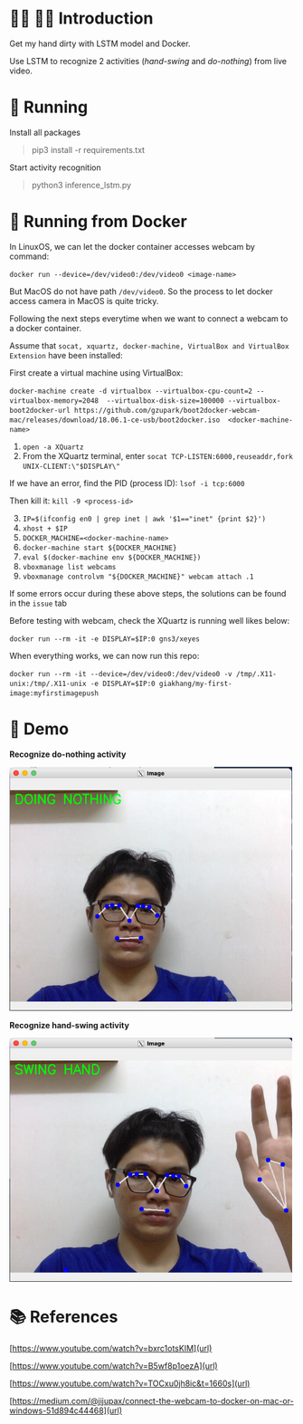 # 🙋🏻 🙍🏻 Introduction

Get my hand dirty with LSTM model and Docker.

Use LSTM to recognize 2 activities (*hand-swing* and *do-nothing*) from live video. 

# 🚀 Running

Install all packages

> pip3 install -r requirements.txt

Start activity recognition

> python3 inference_lstm.py

# 🐳 Running from Docker 

In LinuxOS, we can let the docker container accesses webcam by command:

`docker run --device=/dev/video0:/dev/video0 <image-name>`

But MacOS do not have path `/dev/video0`. So the process to let docker access camera in MacOS is quite tricky.

Following the next steps everytime when we want to connect a webcam to a docker container.

Assume that `socat, xquartz, docker-machine, VirtualBox and VirtualBox Extension` have been installed:

First create a virtual machine using VirtualBox:

`docker-machine create -d virtualbox
  --virtualbox-cpu-count=2
  --virtualbox-memory=2048 
  --virtualbox-disk-size=100000
  --virtualbox-boot2docker-url https://github.com/gzupark/boot2docker-webcam-mac/releases/download/18.06.1-ce-usb/boot2docker.iso 
  <docker-machine-name>`

1. `open -a XQuartz`
2. From the XQuartz terminal, enter `socat TCP-LISTEN:6000,reuseaddr,fork UNIX-CLIENT:\"$DISPLAY\"`

If we have an error, find the PID (process ID): `lsof -i tcp:6000`

Then kill it: `kill -9 <process-id>`

3. `IP=$(ifconfig en0 | grep inet | awk '$1=="inet" {print $2}')`
4. `xhost + $IP`
5. `DOCKER_MACHINE=<docker-machine-name>`
6. `docker-machine start ${DOCKER_MACHINE}`
7. `eval $(docker-machine env ${DOCKER_MACHINE})`
8. `vboxmanage list webcams`
9. `vboxmanage controlvm "${DOCKER_MACHINE}" webcam attach .1`

If some errors occur during these above steps, the solutions can be found in the `issue` tab 

Before testing with webcam, check the XQuartz is running well likes below:

`docker run --rm -it -e DISPLAY=$IP:0 gns3/xeyes`

When everything works, we can now run this repo:

`docker run --rm -it --device=/dev/video0:/dev/video0 -v /tmp/.X11-unix:/tmp/.X11-unix -e DISPLAY=$IP:0 giakhang/my-first-image:myfirstimagepush`

# 🤖 Demo 

**Recognize do-nothing activity**

<picture>
  <img alt="Predict do-nothing" width="500px" src="./asset/demo_images/pred-do-nothing.png"/>
</picture>

**Recognize hand-swing activity**

<picture>
  <img alt="Predict hand-swing" width="500px" src="./asset/demo_images/pred-swing-hand.png"/>
</picture>

# 📚 References
[https://www.youtube.com/watch?v=bxrc1otsKIM](url)

[https://www.youtube.com/watch?v=B5wf8p1oezA](url)

[https://www.youtube.com/watch?v=TOCxu0jh8ic&t=1660s](url)

[https://medium.com/@jijupax/connect-the-webcam-to-docker-on-mac-or-windows-51d894c44468](url)
